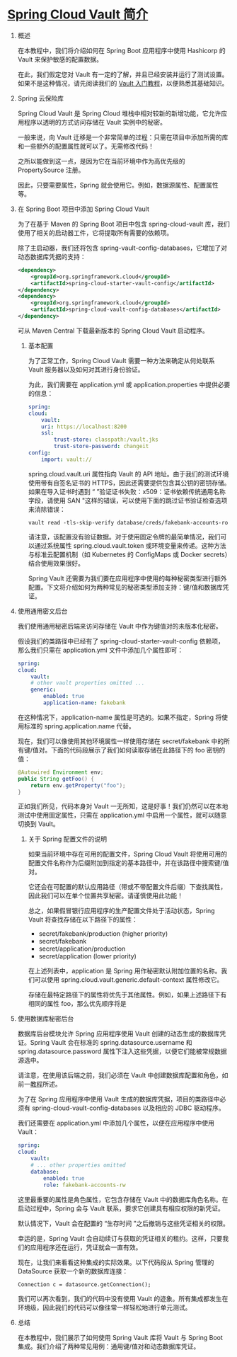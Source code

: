 # [Spring Cloud Vault 简介](https://www.baeldung.com/spring-cloud-vault)

1. 概述

    在本教程中，我们将介绍如何在 Spring Boot 应用程序中使用 Hashicorp 的 Vault 来保护敏感的配置数据。

    在此，我们假定您对 Vault 有一定的了解，并且已经安装并运行了测试设置。如果不是这种情况，请先阅读我们的 [Vault 入门教程](https://www.baeldung.com/vault)，以便熟悉其基础知识。

2. Spring 云保险库

    Spring Cloud Vault 是 Spring Cloud 堆栈中相对较新的新增功能，它允许应用程序以透明的方式访问存储在 Vault 实例中的秘密。

    一般来说，向 Vault 迁移是一个非常简单的过程：只需在项目中添加所需的库和一些额外的配置属性就可以了。无需修改代码！

    之所以能做到这一点，是因为它在当前环境中作为高优先级的 PropertySource 注册。

    因此，只要需要属性，Spring 就会使用它。例如，数据源属性、配置属性等。

3. 在 Spring Boot 项目中添加 Spring Cloud Vault

    为了在基于 Maven 的 Spring Boot 项目中包含 spring-cloud-vault 库，我们使用了相关的启动器工件，它将提取所有需要的依赖项。

    除了主启动器，我们还将包含 spring-vault-config-databases，它增加了对动态数据库凭据的支持：

    ```xml
    <dependency>
        <groupId>org.springframework.cloud</groupId>
        <artifactId>spring-cloud-starter-vault-config</artifactId>
    </dependency>
    <dependency>
        <groupId>org.springframework.cloud</groupId>
        <artifactId>spring-cloud-vault-config-databases</artifactId>
    </dependency>
    ```

    可从 Maven Central 下载最新版本的 Spring Cloud Vault 启动程序。

    1. 基本配置

        为了正常工作，Spring Cloud Vault 需要一种方法来确定从何处联系 Vault 服务器以及如何对其进行身份验证。

        为此，我们需要在 application.yml 或 application.properties 中提供必要的信息：

        ```yml
        spring:
        cloud:
            vault:
            uri: https://localhost:8200
            ssl:
                trust-store: classpath:/vault.jks
                trust-store-password: changeit
        config:
            import: vault://
        ```

        spring.cloud.vault.uri 属性指向 Vault 的 API 地址。由于我们的测试环境使用带有自签名证书的 HTTPS，因此还需要提供包含其公钥的密钥存储。如果在导入证书时遇到 “ ”验证证书失败：x509：证书依赖传统通用名称字段，请使用 SAN "这样的错误，可以使用下面的跳过证书验证检查选项来消除错误：

        `vault read -tls-skip-verify database/creds/fakebank-accounts-ro`

        请注意，该配置没有验证数据。对于使用固定令牌的最简单情况，我们可以通过系统属性 spring.cloud.vault.token 或环境变量来传递。这种方法与标准云配置机制（如 Kubernetes 的 ConfigMaps 或 Docker secrets）结合使用效果很好。

        Spring Vault 还需要为我们要在应用程序中使用的每种秘密类型进行额外配置。下文将介绍如何为两种常见的秘密类型添加支持：键/值和数据库凭证。

4. 使用通用密文后台

    我们使用通用秘密后端来访问存储在 Vault 中作为键值对的未版本化秘密。

    假设我们的类路径中已经有了 spring-cloud-starter-vault-config 依赖项，那么我们只需在 application.yml 文件中添加几个属性即可：

    ```yml
    spring:
    cloud:
        vault:
        # other vault properties omitted ...
        generic:
            enabled: true
            application-name: fakebank
    ```

    在这种情况下，application-name 属性是可选的。如果不指定，Spring 将使用标准的 spring.application.name 代替。

    现在，我们可以像使用其他环境属性一样使用存储在 secret/fakebank 中的所有键/值对。下面的代码段展示了我们如何读取存储在此路径下的 foo 密钥的值：

    ```java
    @Autowired Environment env;
    public String getFoo() {
        return env.getProperty("foo");
    }
    ```

    正如我们所见，代码本身对 Vault 一无所知，这是好事！我们仍然可以在本地测试中使用固定属性，只需在 application.yml 中启用一个属性，就可以随意切换到 Vault。

    1. 关于 Spring 配置文件的说明

        如果当前环境中存在可用的配置文件，Spring Cloud Vault 将使用可用的配置文件名称作为后缀附加到指定的基本路径中，并在该路径中搜索键/值对。

        它还会在可配置的默认应用路径（带或不带配置文件后缀）下查找属性，因此我们可以在单个位置共享秘密。请谨慎使用此功能！

        总之，如果假冒银行应用程序的生产配置文件处于活动状态，Spring Vault 将查找存储在以下路径下的属性：

        - secret/fakebank/production (higher priority)
        - secret/fakebank
        - secret/application/production
        - secret/application (lower priority)

        在上述列表中，application 是 Spring 用作秘密默认附加位置的名称。我们可以使用 spring.cloud.vault.generic.default-context 属性修改它。

        存储在最特定路径下的属性将优先于其他属性。例如，如果上述路径下有相同的属性 foo，那么优先顺序将是

5. 使用数据库秘密后台

    数据库后台模块允许 Spring 应用程序使用 Vault 创建的动态生成的数据库凭证。Spring Vault 会在标准的 spring.datasource.username 和 spring.datasource.password 属性下注入这些凭据，以便它们能被常规数据源选中。

    请注意，在使用该后端之前，我们必须在 Vault 中创建数据库配置和角色，如前一[教程](https://www.baeldung.com/vault)所述。

    为了在 Spring 应用程序中使用 Vault 生成的数据库凭据，项目的类路径中必须有 spring-cloud-vault-config-databases 以及相应的 JDBC 驱动程序。

    我们还需要在 application.yml 中添加几个属性，以便在应用程序中使用 Vault：

    ```yml
    spring:
    cloud:
        vault:
        # ... other properties omitted
        database:
            enabled: true
            role: fakebank-accounts-rw
    ```

    这里最重要的属性是角色属性，它包含存储在 Vault 中的数据库角色名称。在启动过程中，Spring 会与 Vault 联系，要求它创建具有相应权限的新凭证。

    默认情况下，Vault 会在配置的 “生存时间 ”之后撤销与这些凭证相关的权限。

    幸运的是，Spring Vault 会自动续订与获取的凭证相关的租约。这样，只要我们的应用程序还在运行，凭证就会一直有效。

    现在，让我们来看看这种集成的实际效果。以下代码段从 Spring 管理的 DataSource 获取一个新的数据库连接：

    `Connection c = datasource.getConnection();`

    我们可以再次看到，我们的代码中没有使用 Vault 的迹象。所有集成都发生在环境级，因此我们的代码可以像往常一样轻松地进行单元测试。

6. 总结

    在本教程中，我们展示了如何使用 Spring Vault 库将 Vault 与 Spring Boot 集成。我们介绍了两种常见用例：通用键/值对和动态数据库凭证。
